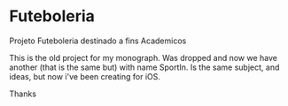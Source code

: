 # Futeboleria
Projeto Futeboleria destinado a fins Academicos

This is the old project for my monograph. Was dropped and now we have another (that is the same but) with name SportIn.
Is the same subject, and ideas, but now i've been creating for iOS.

Thanks
